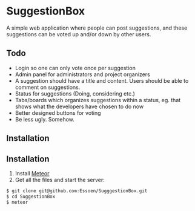 # SuggestionBox
A simple web application where people can post suggestions, and these suggestions can be voted up and/or down by other users.

## Todo
* Login so one can only vote once per suggestion 
* Admin panel for administrators and project organizers
* A suggestion should have a title and content. Users should be able to comment on suggestions.
* Status for suggestions (Doing, considering etc.)
* Tabs/boards which organizes suggestions within a status, eg. that shows what the developers have chosen to do now
* Better designed buttons for voting 
* Be less ugly. Somehow.

## Installation
## Installation
1. Install [Meteor](https://www.meteor.com/) 
2. Get all the files and start the server:
```bash
$ git clone git@github.com:Essoen/SugggestionBox.git
$ cd SuggestionBox
$ meteor
```
